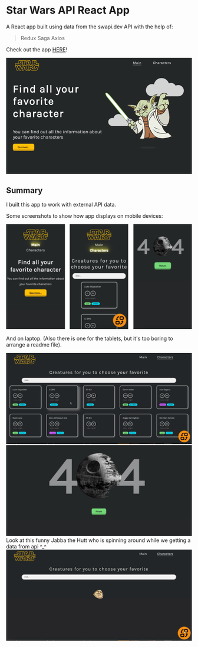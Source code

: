 # Star Wars API React App

A React app built using data from the swapi.dev API with the help of: 

> Redux
> Saga
> Axios

Check out the app [HERE](https://star-wars-barsukova.vercel.app/)!

![Screenshot](ReadmeImages/laptop_1.png)

## Summary

I built this app to work with external API data.

Some screenshots to show how app displays on mobile devices:

![Screenshot](ReadmeImages/phone.png)

And on laptop. (Also there is one for the tablets, but it's too boring to arrange a readme file).

![Screenshot](ReadmeImages/laptop_2.png)
![Screenshot](ReadmeImages/laptop_3.png)
Look at this funny Jabba the Hutt who is spinning around while we getting a data from api ^_^
![Screenshot](ReadmeImages/laptop_4.png)
